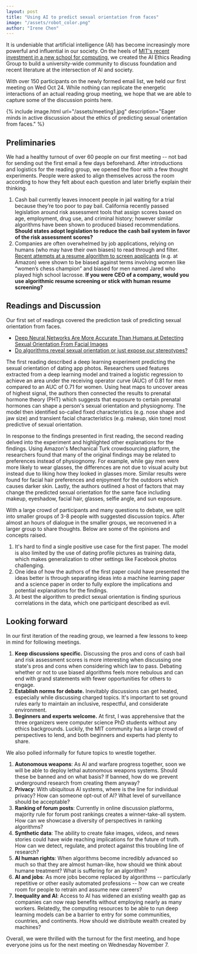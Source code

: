 ```yaml
---
layout: post
title: "Using AI to predict sexual orientation from faces"
image: "/assets/robot_color.png"
author: "Irene Chen"
---
```


It is undeniable that artificial intelligence (AI) has become increasingly more powerful and influential in our society. On the heels of [MIT's recent investment in a new school for computing](http://news.mit.edu/2018/mit-reshapes-itself-stephen-schwarzman-college-of-computing-1015), we created the AI Ethics Reading Group to build a university-wide community to discuss foundation and recent literature at the intersection of AI and society.

With over 150 participants on the newly formed email list, we held our first meeting on Wed Oct 24. While nothing can replicate the energetic interactions of an actual reading group meeting, we hope that we are able to capture some of the discussion points here. 

{% include image.html url="/assets/meeting1.jpg" description="Eager minds in active discussion about the ethics of predicting sexual orientation from faces." %}

## Preliminaries
We had a healthy turnout of over 60 people on our first meeting -- not bad for sending out the first email a few days beforehand. After introductions and logistics for the reading group, we opened the floor with a few thought experiments. People were asked to align themselves across the room according to how they felt about each question and later briefly explain their thinking.
 1. Cash bail currently leaves innocent people in jail waiting for a trial because they’re too poor to pay bail. California recently passed legislation around risk assessment tools that assign scores based on age, employment, drug use, and criminal history; however similar algorithms have been shown to produced biased recommendations. **Should states adopt legislation to reduce the cash bail system in favor of the risk assessment scores?**
 2. Companies are often overwhelmed by job applications, relying on humans (who may have their own biases) to read through and filter. [Recent attempts at a resume algorithm to screen applicants](https://qz.com/1427621/companies-are-on-the-hook-if-their-hiring-algorithms-are-biased/
) (e.g. at Amazon) were shown to be biased against terms involving women like “women’s chess champion” and biased for men named Jared who played high school lacrosse. **If you were CEO of a company, would you use algorithmic resume screening or stick with human resume screening?**

## Readings and Discussion
Our first set of readings covered the prediction task of predicting sexual orientation from faces. 
 * [Deep Neural Networks Are More Accurate Than Humans at Detecting Sexual Orientation From Facial Images](https://www.gsb.stanford.edu/faculty-research/publications/deep-neural-networks-are-more-accurate-humans-detecting-sexual)
 * [Do algorithms reveal sexual orientation or just expose our stereotypes?](https://medium.com/@blaisea/do-algorithms-reveal-sexual-orientation-or-just-expose-our-stereotypes-d998fafdf477)

The first reading described a deep learning experiment predicting the sexual orientation of dating app photos. Researchers used features extracted from a deep learning model and trained a logistic regression to achieve an area under the receiving operator curve (AUC) of 0.81 for men compared to an AUC of 0.71 for women. Using heat maps to uncover areas of highest signal, the authors then connected the results to prenatal hormone theory (PHT) which suggests that exposure to certain prenatal hormones can shape a person's sexual orientation and physiognomy. The model then identified so-called fixed characteristics (e.g. nose shape and jaw size) and transient facial characteristics (e.g. makeup, skin tone) most predictive of sexual orientation.

In response to the findings presented in first reading, the second reading delved into the experiment and highlighted other explanations for the findings. Using Amazon's Mechanical Turk crowdsourcing platform, the researchers found that many of the original findings may be related to preferences instead of physiognomy. For example, while gay men were more likely to wear glasses, the differences are not due to visual acuity but instead due to liking how they looked in glasses more. Similar results were found for facial hair preferences and enjoyment for the outdoors which causes darker skin. Lastly, the authors outlined a host of factors that may change the predicted sexual orientation for the same face including makeup, eyeshadow, facial hair, glasses, selfie angle, and sun exposure. 

With a large crowd of participants and many questions to debate, we split into smaller groups of 3-8 people with suggested discussion topics. After almost an hours of dialogue in the smaller groups, we reconvened in a larger group to share thoughts. Below are some of the opinions and concepts raised.
 1. It's hard to find a single positive use case for the first paper. The model is also limited by the use of dating profile pictures as training data, which makes generalization to other settings like Facebook photos challenging.
 2. One idea of how the authors of the first paper could have presented the ideas better is through separating ideas into a machine learning paper and a science paper in order to fully explore the implications and potential explanations for the findings.
 3. At best the algorithm to predict sexual orientation is finding spurious correlations in the data, which one participant described as evil. 

## Looking forward


In our first iteration of the reading group, we learned a few lessons to keep in mind for following meetings.
 1. **Keep discussions specific.** Discussing the pros and cons of cash bail and risk assessment scores is more interesting when discussing one state's pros and cons when considering which law to pass. Debating whether or not to use biased algorithms feels more nebulous and can end with grand statements with fewer opportunities for others to engage.
 2. **Establish norms for debate.** Inevitably discussions can get heated, especially while discussing charged topics. It's important to set ground rules early to maintain an inclusive, respectful, and considerate environment. 
 3. **Beginners and experts welcome.** At first, I was apprehensive that the three organizers were computer science PhD students without any ethics backgrounds. Luckily, the MIT community has a large crowd of perspectives to lend, and both beginners and experts had plenty to share.

We also polled informally for future topics to wrestle together.
 1. **Autonomous weapons**: As AI and warfare progress together, soon we will be able to deploy lethal autonomous weapons systems. Should these be banned and on what basis? If banned, how do we prevent underground research from creating them anyway?
 2. **Privacy**: With ubiquitous AI systems, where is the line for individual privacy? How can someone opt-out of AI? What level of surveillance should be acceptable? 
 3. **Ranking of forum posts**: Currently in online discussion platforms, majority rule for forum post rankings creates a winner-take-all system. How can we showcase a diversity of perspectives in ranking algorithms?
 4. **Synthetic data**: The ability to create fake images, videos, and news stories could have wide reaching implications for the future of truth. How can we detect, regulate, and protect against this troubling line of research?
 5. **AI human rights**: When algorithms become incredibly advanced so much so that they are almost human-like, how should we think about humane treatment? What is suffering for an algorithm?
 6. **AI and jobs**: As more jobs become replaced by algorithms -- particularly repetitive or other easily automated professions -- how can we create room for people to retrain and assume new careers? 
 7. **Inequality and AI**: Access to AI has widened an existing wealth gap as companies can now reap benefits without employing nearly as many workers. Relatedly, the computing resources to be able to run deep learning models can be a barrier to entry for some communities, countries, and continents. How should we distribute wealth created by machines?

Overall, we were thrilled with the turnout for the first meeting, and hope everyone joins us for the next meeting on Wednesday November 7.

